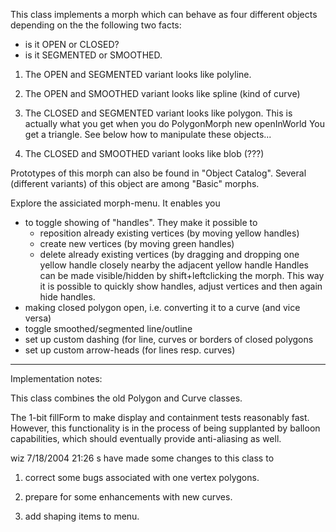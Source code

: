 This class implements a morph which can behave as four different objects depending on the the following two facts:
- is it OPEN or CLOSED?
- is it SEGMENTED or SMOOTHED.

1. The OPEN and SEGMENTED variant looks like polyline.

2. The OPEN and SMOOTHED variant looks like spline (kind of curve)

3. The CLOSED and SEGMENTED variant looks like polygon. This is actually what you get when you do
	PolygonMorph new openInWorld
You get a triangle. See below how to manipulate these objects...

4. The CLOSED and SMOOTHED variant looks like blob (???)

Prototypes of this morph can also be found in "Object Catalog". Several (different variants) of this object are among "Basic" morphs.

Explore the assiciated morph-menu. It enables you
- to toggle showing of "handles". They make it possible to
	- reposition already existing vertices (by moving yellow handles)
	- create new vertices (by moving green handles)
	- delete already existing vertices (by dragging and dropping one yellow handle closely
	  nearby the adjacent yellow handle
  Handles can be made visible/hidden by shift+leftclicking the morph. This way it is possible
  to quickly show handles, adjust vertices and then again hide handles.
- making closed polygon open, i.e. converting it to a curve (and vice versa)
- toggle smoothed/segmented line/outline
- set up custom dashing (for line, curves or borders of closed polygons
- set up custom arrow-heads (for lines resp. curves)

------------------------------------------------------------------------------------------
Implementation notes:

This class combines the old Polygon and Curve classes.

The 1-bit fillForm to make display and containment tests reasonably fast.  However, this functionality is in the process of being supplanted by balloon capabilities, which should eventually provide anti-aliasing as well.

wiz 7/18/2004 21:26
s have made some changes to this class to

1) correct some bugs associated with one vertex polygons.

2) prepare for some enhancements with new curves.

3) add shaping items to menu.